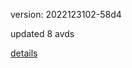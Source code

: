 version: 2022123102-58d4

updated 8 avds

[details](https://github.com/0x74f917491bfa7ebfa379/ali_avd_db/blob/master/change_log/2022/12/31/02/58d4.txt)